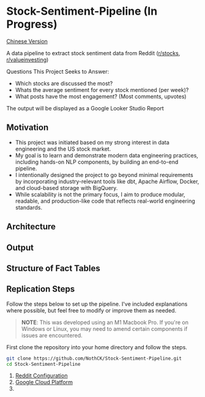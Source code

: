 # Stock-Sentiment-Pipeline (In Progress)
[Chinese Version](instructions/chinese-version.md)

A data pipeline to extract stock sentiment data from Reddit ([r/stocks](https://www.reddit.com/r/stocks/), [r/valueinvesting](https://www.reddit.com/r/valueinvesting/))

Questions This Project Seeks to Answer:
- Which stocks are discussed the most?
- Whats the average sentiment for every stock mentioned (per week)?
- What posts have the most engagement? (Most comments, upvotes)

The output will be displayed as a Google Looker Studio Report

## Motivation
- This project was initiated based on my strong interest in data engineering and the US stock market.
- My goal is to learn and demonstrate modern data engineering practices, including hands-on NLP components, by building an end-to-end pipeline.
- I intentionally designed the project to go beyond minimal requirements by incorporating industry-relevant tools like dbt, Apache Airflow, Docker, and cloud-based storage with BigQuery.
- While scalability is not the primary focus, I aim to produce modular, readable, and production-like code that reflects real-world engineering standards.

## Architecture

## Output

## Structure of Fact Tables

## Replication Steps
Follow the steps below to set up the pipeline. I've included explanations where possible, but feel free to modify or improve them as needed.
> **NOTE**: This was developed using an M1 Macbook Pro. If you're on Windows or Linux, you may need to amend certain components if issues are encountered.

First clone the repository into your home directory and follow the steps.
```bash
git clone https://github.com/NothCK/Stock-Sentiment-Pipeline.git
cd Stock-Sentiment-Pipeline
```

1. [Reddit Configuration](instructions/Reddit.md)
2. [Google Cloud Platform](instructions/google_cloud.md)
3. 
